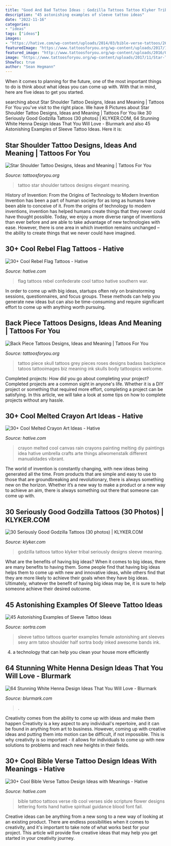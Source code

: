 ```yaml
---
title: "Good And Bad Tattoo Ideas : Godzilla Tattoos Tattoo Klyker Tribal Seriously Designs Sleeve Meaning"
description: "45 astonishing examples of sleeve tattoo ideas"
date: "2022-11-16"
categories:
- "ideas"
tags: ["ideas"]
images:
- "https://hative.com/wp-content/uploads/2014/03/bible-verse-tattoos/26-bible-verse-and-flower-on-rib.jpg"
featuredImage: "https://www.tattoosforyou.org/wp-content/uploads/2017/11/Star-Tattoos-on-Shoulder.jpg"
featured_image: "http://www.tattoosforyou.org/wp-content/uploads/2016/02/Back-Piece-Tattoo.jpg"
image: "https://www.tattoosforyou.org/wp-content/uploads/2017/11/Star-Tattoos-on-Shoulder.jpg"
ShowToc: true
author: "Sean Hegmann"
---
```



When it comes to planning for the future, one of the most important things to do is think about what ideas you can come up with. With that in mind, here are five ideas to get you started. 

	

		
searching about Star Shoulder Tattoo Designs, Ideas and Meaning | Tattoos For You you've visit to the right place. We have 8 Pictures about Star Shoulder Tattoo Designs, Ideas and Meaning | Tattoos For You like 30 Seriously Good Godzilla Tattoos (30 photos) | KLYKER.COM, 64 Stunning White Henna Design Ideas That You Will Love - Blurmark and also 45 Astonishing Examples of Sleeve Tattoo Ideas. Here it is:
		
    
## Star Shoulder Tattoo Designs, Ideas And Meaning | Tattoos For You

<img loading=lazy src="https://www.tattoosforyou.org/wp-content/uploads/2017/11/Star-Tattoos-on-Shoulder.jpg" onerror="this.onerror=null;this.src='https://tse2.mm.bing.net/th?id=OIP.Bn2GJZfNI5O1bUa-a77j6gAAAA&amp;pid=15.1';" alt="Star Shoulder Tattoo Designs, Ideas and Meaning | Tattoos For You">

_Source: tattoosforyou.org_

>tattoo star shoulder tattoos designs elegant meaning. 

	

History of Invention: From the Origins of Technology to Modern Invention
Invention has been a part of human society for as long as humans have been able to conceive of it. From the origins of technology to modern inventions, invention has helped humans create things that they never could have thought possible. Today, we enjoy a more diverse range of inventions than ever before and are able to take advantage of new technologies with ease. However, there is one area in which invention remains unchanged – the ability to create things that we never could have imagined.

    
## 30+ Cool Rebel Flag Tattoos - Hative

<img loading=lazy src="https://hative.com/wp-content/uploads/2014/04/rebel-flag-tattoos/21-confederate-flag.jpg" onerror="this.onerror=null;this.src='https://tse4.mm.bing.net/th?id=OIP.-nSpjmsqUgIB3KVJF0adJAHaLI&amp;pid=15.1';" alt="30+ Cool Rebel Flag Tattoos - Hative">

_Source: hative.com_

>flag tattoos rebel confederate cool tattoo hative southern war. 

	

In order to come up with big ideas, startups often rely on brainstorming sessions, questionnaires, and focus groups. These methods can help you generate new ideas but can also be time-consuming and require significant effort to come up with anything worth pursuing.

    
## Back Piece Tattoos Designs, Ideas And Meaning | Tattoos For You

<img loading=lazy src="http://www.tattoosforyou.org/wp-content/uploads/2016/02/Back-Piece-Tattoo.jpg" onerror="this.onerror=null;this.src='https://tse3.mm.bing.net/th?id=OIP.OsR-dfAkfz2F4Vd3liLcLgHaLE&amp;pid=15.1';" alt="Back Piece Tattoos Designs, Ideas and Meaning | Tattoos For You">

_Source: tattoosforyou.org_

>tattoo piece skull tattoos grey pieces roses designs badass backpiece tatoos tattooimages biz meaning ink skulls body tattoopics welcome. 

	

Completed projects: How did you go about completing your project?
Completed projects are a common sight in anyone's life. Whether it is a DIY project or something that required more effort, completing a project can be satisfying. In this article, we will take a look at some tips on how to complete projects without any hassle.

    
## 30+ Cool Melted Crayon Art Ideas - Hative

<img loading=lazy src="https://hative.com/wp-content/uploads/2014/04/melted-crayon-art/13-love-in-rain.jpg" onerror="this.onerror=null;this.src='https://tse3.mm.bing.net/th?id=OIP.4u2mf1Mcwn6edmzJLByh0wHaJ6&amp;pid=15.1';" alt="30+ Cool Melted Crayon Art Ideas - Hative">

_Source: hative.com_

>crayon melted cool canvas rain crayons painting melting diy paintings idea hative umbrella crafts arte things allwomenstalk different manualidades vibrant. 

	

The world of invention is constantly changing, with new ideas being generated all the time. From products that are simple and easy to use to those that are groundbreaking and revolutionary, there is always something new on the horizon. Whether it’s a new way to make a product or a new way to achieve an aim, there is always something out there that someone can come up with.

    
## 30 Seriously Good Godzilla Tattoos (30 Photos) | KLYKER.COM

<img loading=lazy src="https://klyker.com/wp-content/uploads/2014/05/Godzilla-tattoos-30.jpg" onerror="this.onerror=null;this.src='https://tse4.mm.bing.net/th?id=OIP.aIKgqK60ajjW-bx6PGeMygHaJ4&amp;pid=15.1';" alt="30 Seriously Good Godzilla Tattoos (30 photos) | KLYKER.COM">

_Source: klyker.com_

>godzilla tattoos tattoo klyker tribal seriously designs sleeve meaning. 

	

What are the benefits of having big ideas?
When it comes to big ideas, there are many benefits to having them. Some people find that having big ideas helps them to come up with new and innovative ideas, while others find that they are more likely to achieve their goals when they have big ideas. Ultimately, whatever the benefit of having big ideas may be, it is sure to help someone achieve their desired outcome.

    
## 45 Astonishing Examples Of Sleeve Tattoo Ideas

<img loading=lazy src="https://www.sortra.com/wp-content/uploads/2014/09/sleeve-tattoo10.jpg" onerror="this.onerror=null;this.src='https://tse1.mm.bing.net/th?id=OIP.H8LTnACtcoFB4t3ET6bk7wHaMq&amp;pid=15.1';" alt="45 Astonishing Examples of Sleeve Tattoo Ideas">

_Source: sortra.com_

>sleeve tattoo tattoos quarter examples female astonishing ant sleeves sexy arm tatoo shoulder half sortra body inked awesome bands ink. 

	

4. a technology that can help you clean your house more efficiently

    
## 64 Stunning White Henna Design Ideas That You Will Love - Blurmark

<img loading=lazy src="https://www.blurmark.com/wp-content/uploads/2017/01/White-Henna-Design-61.jpg" onerror="this.onerror=null;this.src='https://tse1.mm.bing.net/th?id=OIP.IvH3xH3iMBf2ayTRZDawwwHaNK&amp;pid=15.1';" alt="64 Stunning White Henna Design Ideas That You Will Love - Blurmark">

_Source: blurmark.com_

>. 

	

Creativity comes from the ability to come up with ideas and make them happen
Creativity is a key aspect to any individual's repertoire, and it can be found in anything from art to business. However, coming up with creative ideas and putting them into motion can be difficult, if not impossible. This is why creativity is so important - it allows for individuals to come up with new solutions to problems and reach new heights in their fields.

    
## 30+ Cool Bible Verse Tattoo Design Ideas With Meanings - Hative

<img loading=lazy src="https://hative.com/wp-content/uploads/2014/03/bible-verse-tattoos/26-bible-verse-and-flower-on-rib.jpg" onerror="this.onerror=null;this.src='https://tse1.mm.bing.net/th?id=OIP.gj_UFsYjweNdVkWCuuxRwQHaJ4&amp;pid=15.1';" alt="30+ Cool Bible Verse Tattoo Design Ideas with Meanings - Hative">

_Source: hative.com_

>bible tattoo tattoos verse rib cool verses side scripture flower designs lettering fonts hand hative spiritual guidance blood font fail. 

	

Creative ideas can be anything from a new song to a new way of looking at an existing product. There are endless possibilities when it comes to creativity, and it's important to take note of what works best for your project. This article will provide five creative ideas that may help you get started in your creativity journey.

